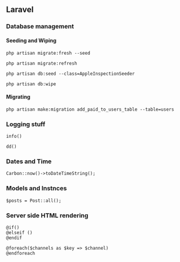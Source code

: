 ## Laravel

### Database management

#### Seeding and Wiping
```
php artisan migrate:fresh --seed

```

```
php artisan migrate:refresh
```

```
php artisan db:seed --class=AppleInspectionSeeder
```

```
php artisan db:wipe
```

#### Migrating

```
php artisan make:migration add_paid_to_users_table --table=users
```


### Logging stuff

```
info()
```

```
dd()
```


### Dates and Time

```
Carbon::now()->toDateTimeString();
```

### Models and Instnces

```
$posts = Post::all();
```

### Server side HTML rendering

```
@if()
@elseif ()
@endif
```

```
@foreach($channels as $key => $channel)
@endforeach
```
